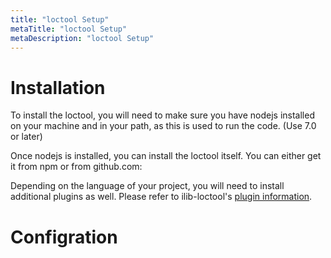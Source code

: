 ```yaml
---
title: "loctool Setup"
metaTitle: "loctool Setup"
metaDescription: "loctool Setup"
---
```


Installation
====

To install the loctool, you will need to make sure you have nodejs installed on your machine and in your path, as this is used to run the code. (Use 7.0 or later) 

Once nodejs is installed, you can install the loctool itself. You can either get it from npm or from github.com:  

Depending on the language of your project, you will need to install additional plugins as well.
Please refer to ilib-loctool's [plugin information](6-index).

Configration
=====

